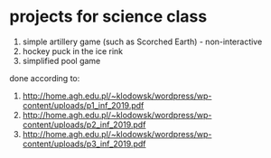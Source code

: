 # projects for science class

1. simple artillery game (such as Scorched Earth) - non-interactive 
2. hockey puck in the ice rink 
3. simplified pool game

done according to:
1. http://home.agh.edu.pl/~klodowsk/wordpress/wp-content/uploads/p1_inf_2019.pdf
2. http://home.agh.edu.pl/~klodowsk/wordpress/wp-content/uploads/p2_inf_2019.pdf
3. http://home.agh.edu.pl/~klodowsk/wordpress/wp-content/uploads/p3_inf_2019.pdf
